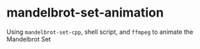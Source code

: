 # mandelbrot-set-animation
Using `mandelbrot-set-cpp`, shell script, and `ffmpeg` to animate the Mandelbrot Set
